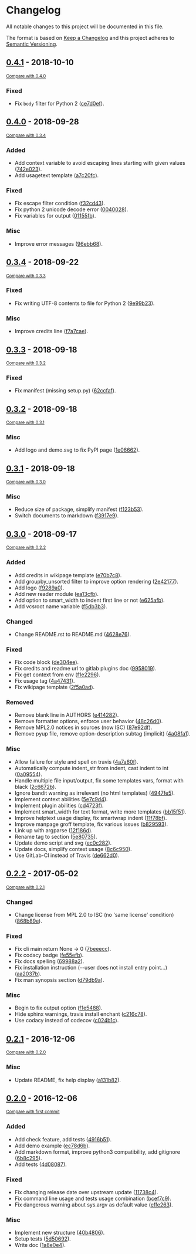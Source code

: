 # Changelog
All notable changes to this project will be documented in this file.

The format is based on [Keep a Changelog](http://keepachangelog.com/en/1.0.0/)
and this project adheres to [Semantic Versioning](http://semver.org/spec/v2.0.0.html).

<!-- insertion marker -->
## [0.4.1](https://github.com/pawamoy/shellman/tags/0.4.1) - 2018-10-10

<small>[Compare with 0.4.0](https://github.com/pawamoy/shellman/compare/0.4.0...0.4.1)</small>

### Fixed
- Fix `body` filter for Python 2 ([ce7d0ef](https://github.com/pawamoy/shellman/commit/ce7d0ef1a4b6f7365580d06ff064504c38247d01)).

## [0.4.0](https://github.com/pawamoy/shellman/tags/0.4.0) - 2018-09-28

<small>[Compare with 0.3.4](https://github.com/pawamoy/shellman/compare/0.3.4...0.4.0)</small>

### Added
- Add context variable to avoid escaping lines starting with given values ([742e023](https://github.com/pawamoy/shellman/commit/742e02321de656e80944d627a6cf727cbc6e66e0)).
- Add usagetext template ([a7c20fc](https://github.com/pawamoy/shellman/commit/a7c20fc751990c229018fc1b6c01835f9da5c193)).

### Fixed
- Fix escape filter condition ([f32cd43](https://github.com/pawamoy/shellman/commit/f32cd43a0b4d88f841e7e5fee9633f7f772637e8)).
- Fix python 2 unicode decode error ([0040028](https://github.com/pawamoy/shellman/commit/0040028f245586bbdffe62b14218abc31539dc85)).
- Fix variables for output ([01155fb](https://github.com/pawamoy/shellman/commit/01155fbf3fcb4c1beb3ad867a428783ae647af57)).

### Misc
- Improve error messages ([96ebb68](https://github.com/pawamoy/shellman/commit/96ebb68c01b7b132666bb900d7f20f2f1c296d65)).

## [0.3.4](https://github.com/pawamoy/shellman/tags/0.3.4) - 2018-09-22

<small>[Compare with 0.3.3](https://github.com/pawamoy/shellman/compare/0.3.3...0.3.4)</small>

### Fixed
- Fix writing UTF-8 contents to file for Python 2 ([9e99b23](https://github.com/pawamoy/shellman/commit/9e99b232d2c1171c9e3ee3b20f0f788b82d1d634)).

### Misc
- Improve credits line ([f7a7cae](https://github.com/pawamoy/shellman/commit/f7a7cae8e1bf7363a73c127b542584e348dfae5c)).

## [0.3.3](https://github.com/pawamoy/shellman/tags/0.3.3) - 2018-09-18

<small>[Compare with 0.3.2](https://github.com/pawamoy/shellman/compare/0.3.2...0.3.3)</small>

### Fixed
- Fix manifest (missing setup.py) ([62ccfaf](https://github.com/pawamoy/shellman/commit/62ccfaf90c4bd301c625101763462bc0c5374567)).

## [0.3.2](https://github.com/pawamoy/shellman/tags/0.3.2) - 2018-09-18

<small>[Compare with 0.3.1](https://github.com/pawamoy/shellman/compare/0.3.1...0.3.2)</small>

### Misc
- Add logo and demo.svg to fix PyPI page ([1e06662](https://github.com/pawamoy/shellman/commit/1e066626e7bcfb919e4d0ce4508b9305a962551a)).

## [0.3.1](https://github.com/pawamoy/shellman/tags/0.3.1) - 2018-09-18

<small>[Compare with 0.3.0](https://github.com/pawamoy/shellman/compare/0.3.0...0.3.1)</small>

### Misc
- Reduce size of package, simplify manifest ([f123b53](https://github.com/pawamoy/shellman/commit/f123b53fc973e05db36f5370d48647d56c571dcf)).
- Switch documents to markdown ([f3917e9](https://github.com/pawamoy/shellman/commit/f3917e9c46566898681e075bbc45afb7151e015f)).

## [0.3.0](https://github.com/pawamoy/shellman/tags/0.3.0) - 2018-09-17

<small>[Compare with 0.2.2](https://github.com/pawamoy/shellman/compare/0.2.2...0.3.0)</small>

### Added
- Add credits in wikipage template ([e70b7c8](https://github.com/pawamoy/shellman/commit/e70b7c8fa4acef2acf1bd7a0dfd96383ef50fec4)).
- Add groupby_unsorted filter to improve option rendering ([2e42177](https://github.com/pawamoy/shellman/commit/2e421776319e8422ddf3191c98666e4c43e1ae16)).
- Add logo ([f9289a0](https://github.com/pawamoy/shellman/commit/f9289a0edbdc53ea16bfbc07bf4ac873ae8548f0)).
- Add new reader module ([ea13cfb](https://github.com/pawamoy/shellman/commit/ea13cfb4a31f9cee2f1a108fd9e1103cb5afda28)).
- Add option to smart_width to indent first line or not ([e625afb](https://github.com/pawamoy/shellman/commit/e625afbe1ba9a851bed40e4792d6fcd0e9fafab1)).
- Add vcsroot name variable ([f5db3b3](https://github.com/pawamoy/shellman/commit/f5db3b35f953a82eba64fc375e4f4638457b1e03)).

### Changed
- Change README.rst to README.md ([4628e76](https://github.com/pawamoy/shellman/commit/4628e76bce717ea3ab47b7f29114caa7e1d50084)).

### Fixed
- Fix code block ([de304ee](https://github.com/pawamoy/shellman/commit/de304eeb56ae2d3431ab6c5db9fdca7100ee2dbd)).
- Fix credits and readme url to gitlab plugins doc ([9958019](https://github.com/pawamoy/shellman/commit/9958019791d981ea566a1973c4f8aa47ae2d5ac2)).
- Fix get context from env ([f1e2296](https://github.com/pawamoy/shellman/commit/f1e2296646ecf523c559e7db3bdcd14779dd01fd)).
- Fix usage tag ([4a47431](https://github.com/pawamoy/shellman/commit/4a474311f748f70a07fceb8acfbabdaba634b3eb)).
- Fix wikipage template ([2f5a0ad](https://github.com/pawamoy/shellman/commit/2f5a0adf3ec8a28c242d1bcad426030fda9ac224)).

### Removed
- Remove blank line in AUTHORS ([e414282](https://github.com/pawamoy/shellman/commit/e414282316518aa2a5f8895433f576d659720195)).
- Remove formatter options, enforce user behavior ([48c26d0](https://github.com/pawamoy/shellman/commit/48c26d03e328272b1001134c86be6d79e1736a90)).
- Remove MPL2.0 notices in sources (now ISC) ([87e92df](https://github.com/pawamoy/shellman/commit/87e92df8b9577968db090ac00bada17086368574)).
- Remove pyup file, remove option-description subtag (implicit) ([4a08fa1](https://github.com/pawamoy/shellman/commit/4a08fa1e42f5972cf462419f7869db6f9a5aafd9)).

### Misc
- Allow failure for style and spell on travis ([4a7a60f](https://github.com/pawamoy/shellman/commit/4a7a60f208dcd654b7f9618b0157ffa584be3bea)).
- Automatically compute indent_str from indent, cast indent to int ([0a09554](https://github.com/pawamoy/shellman/commit/0a0955499450aa5c4069b5fafc38abc0db409094)).
- Handle multiple file input/output, fix some templates vars, format with black ([2c6672b](https://github.com/pawamoy/shellman/commit/2c6672b47b04082865528e6028dd1fd3645c7058)).
- Ignore bandit warning as irrelevant (no html templates) ([4947fe5](https://github.com/pawamoy/shellman/commit/4947fe59d912a954e775944f40da2be94dc095da)).
- Implement context abilities ([5e7c9d4](https://github.com/pawamoy/shellman/commit/5e7c9d4bcc3ddc52caca079a625a927959853843)).
- Implement plugin abilities ([cd4723f](https://github.com/pawamoy/shellman/commit/cd4723f84771d2d5f60fd0dc047d597b708a1c31)).
- Implement smart_width for text format, write more templates ([bb15f51](https://github.com/pawamoy/shellman/commit/bb15f518085c903033b8f9c007c67aba97db03da)).
- Improve helptext usage display, fix smartwrap indent ([11f78bf](https://github.com/pawamoy/shellman/commit/11f78bfcfb043fadc943ac60147293d74c6088d9)).
- Improve manpage groff template, fix various issues ([b829593](https://github.com/pawamoy/shellman/commit/b82959337e7f3c6801533c02976e74f55e268ff9)).
- Link up with argparse ([12f186d](https://github.com/pawamoy/shellman/commit/12f186dd1905f270fc095ff1539d0416d8911afc)).
- Rename tag to section ([5e80735](https://github.com/pawamoy/shellman/commit/5e80735f7f23c2dc9ca63dca94286f0a8763272b)).
- Update demo script and svg ([ec0c282](https://github.com/pawamoy/shellman/commit/ec0c282b282cf23fc97b2767928109d19df37f6d)).
- Update docs, simplify context usage ([8c6c950](https://github.com/pawamoy/shellman/commit/8c6c950f14f2b3f8502e16f2e9ff0fe209b00259)).
- Use GitLab-CI instead of Travis ([de662d0](https://github.com/pawamoy/shellman/commit/de662d03c8b4ee7cb4a35c2b1909da6415de597d)).


## [0.2.2](https://github.com/pawamoy/shellman/tags/0.2.2) - 2017-05-02

<small>[Compare with 0.2.1](https://github.com/pawamoy/shellman/compare/0.2.1...0.2.2)</small>

### Changed
- Change license from MPL 2.0 to ISC (no 'same license' condition) ([868b89e](https://github.com/pawamoy/shellman/commit/868b89ee7df7af36fdc3e4ce424a241867e89c24)).

### Fixed
- Fix cli main return None -> 0 ([7beeecc](https://github.com/pawamoy/shellman/commit/7beeeccb559606bb2b338f2426fb3f5b91f840e7)).
- Fix codacy badge ([fe55efb](https://github.com/pawamoy/shellman/commit/fe55efbd2cd205df1f9b1ce8b02f2dd2d101ba6e)).
- Fix docs spelling ([69988a2](https://github.com/pawamoy/shellman/commit/69988a2e70e18108525ce6bf412cb743441b3516)).
- Fix installation instruction (--user does not install entry point...) ([aa2037b](https://github.com/pawamoy/shellman/commit/aa2037b627ce2e6e2fb1b83fa1fb0669545756ec)).
- Fix man synopsis section ([d79db9a](https://github.com/pawamoy/shellman/commit/d79db9a2c0e361374b1d8e8e376d95599605e9a0)).

### Misc
- Begin to fix output option ([f1e5488](https://github.com/pawamoy/shellman/commit/f1e5488f997a065d26c5f20d00afd7efe93e234d)).
- Hide sphinx warnings, travis install enchant ([c216c78](https://github.com/pawamoy/shellman/commit/c216c780a3502b795bf96a3269f263aeac2c1a08)).
- Use codacy instead of codecov ([c024b1c](https://github.com/pawamoy/shellman/commit/c024b1ce8bfaf0aa7f0d71378d528cebd8e96c46)).


## [0.2.1](https://github.com/pawamoy/shellman/tags/0.2.1) - 2016-12-06

<small>[Compare with 0.2.0](https://github.com/pawamoy/shellman/compare/0.2.0...0.2.1)</small>

### Misc
- Update README, fix help display ([a131b82](https://github.com/pawamoy/shellman/commit/a131b82d84d68e4dfa5211cdc5dd26c930fa33c1)).


## [0.2.0](https://github.com/pawamoy/shellman/tags/0.2.0) - 2016-12-06

<small>[Compare with first commit](https://github.com/pawamoy/shellman/compare/7c77c2bda82a2808aacc4500e01b33f082325ec5...0.2.0)</small>

### Added
- Add check feature, add tests ([4916b51](https://github.com/pawamoy/shellman/commit/4916b514b85fcf6a87a81fe0d3ac6ed4f8bc1011)).
- Add demo example ([ec78d6b](https://github.com/pawamoy/shellman/commit/ec78d6bc2c238c02685e260494be37a510d0f015)).
- Add markdown format, improve python3 compatibility, add gitignore ([6b8c295](https://github.com/pawamoy/shellman/commit/6b8c2959e340bd999177b99c4f1a70286a19aaab)).
- Add tests ([4d08087](https://github.com/pawamoy/shellman/commit/4d080877799e33fba2b8a5ee0133257763ac80c2)).

### Fixed
- Fix changing release date over upstream update ([11738c4](https://github.com/pawamoy/shellman/commit/11738c4484efae0535aa97abd77911752d8d4f47)).
- Fix command line usage and tests usage combination ([bcef7c9](https://github.com/pawamoy/shellman/commit/bcef7c9b5413584c740de2c028f0786e3c8ef48a)).
- Fix dangerous warning about sys.argv as default value ([effe263](https://github.com/pawamoy/shellman/commit/effe26350d8a0516a890c265b195089f83a7fda0)).

### Misc
- Implement new structure ([40b4806](https://github.com/pawamoy/shellman/commit/40b48063b02b5cae1c7074f0921b411fb2aed9f6)).
- Setup tests ([5d50692](https://github.com/pawamoy/shellman/commit/5d50692ab5c49644039eab74d467335fded253c0)).
- Write doc ([1a8e0e4](https://github.com/pawamoy/shellman/commit/1a8e0e4d4624d8ca0eeb66dd78eb3d8b65a11f45)).


